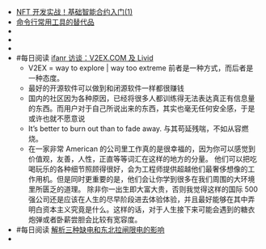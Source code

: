 - [NFT 开发实战！基础智能合约入门(1)](https://blog.niclin.tw/2022/02/01/nft-smart-contract-1/)
- [命令行常用工具的替代品](http://www.ruanyifeng.com/blog/2022/01/cli-alternative-tools.html)
-
-
-
- #每日阅读 [ifanr 访谈：V2EX.COM 及 Livid](https://www.ifanr.com/22202)
	- V2EX = way to explore | way too extreme 前者是一种方式，而后者是一种态度。
	- 最好的开源软件可以做到和闭源软件一样都很赚钱
	- 国内的社区因为各种原因，已经将很多人都训练得无法表达真正有信息量的东西。而用户对于自己所说出来的东西，其实也毫无任何安全感，于是或许也就不愿意说
	- It’s better to burn out than to fade away.  与其苟延残喘，不如从容燃烧。
	- 在一家非常 American 的公司里工作真的是很幸福的，因为你可以感觉到价值观，友善，人性，正直等等词汇在这样的地方的分量。
	  他们可以把吃喝玩乐的各种细节照顾得很好，会为工程师提供超越他们最奢侈想像的工作用机。但是同时更重要的是，他们会让你学到很多在我们周围的大环境里所匮乏的道理。
	  除非你一出生即大富大贵，否则我觉得这样的国际 500 强公司还是应该在人生的尽早阶段进去体验体验，并且最好能够在其中弄明白资本主义究竟是什么。这样的话，对于人生接下来可能会遇到的糖衣炮弹或者卧薪尝胆会比较有宽容度。
- #每日阅读 [解析三种缺电和东北拉闸限电的影响](https://mp.weixin.qq.com/s?__biz=MjM5OTY4NjAwMQ==&mid=2650113847&idx=1&sn=f964313f233f8aaf853c2b1165ea9eab&scene=21#wechat_redirect)
-